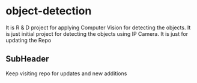 # object-detection
It is R &amp; D project for applying Computer Vision for detecting the objects. It is just initial project for detecting the objects using IP Camera.
It is just for updating the Repo

## SubHeader

Keep visiting repo for updates and new additions